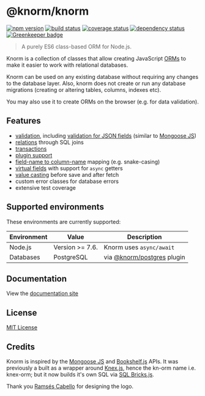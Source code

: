 # @knorm/knorm

[![npm version](https://badge.fury.io/js/%40knorm%2Fknorm.svg)](https://badge.fury.io/js/%40knorm%2Fknorm)
[![build status](https://travis-ci.org/knorm/knorm.svg?branch=master)](https://travis-ci.org/knorm/knorm)
[![coverage status](https://coveralls.io/repos/github/knorm/knorm/badge.svg?branch=master)](https://coveralls.io/github/knorm/knorm?branch=master)
[![dependency status](https://david-dm.org/knorm/knorm.svg)](https://david-dm.org/knorm/knorm)
[![Greenkeeper badge](https://badges.greenkeeper.io/knorm/knorm.svg)](https://greenkeeper.io/)

> A purely ES6 class-based ORM for Node.js.

Knorm is a collection of classes that allow creating JavaScript
[ORMs](https://en.wikipedia.org/wiki/Object-relational_mapping) to make it easier
to work with relational databases.

Knorm can be used on any existing database without requiring any changes to the
database layer. Also, knorm does not create or run any database migrations
(creating or altering tables, columns, indexes etc).

You may also use it to create ORMs on the browser (e.g. for data validation).

## Features

* [validation](https://knorm.github.io/knorm/#/guides/validation), including
  [validation for JSON fields](https://knorm.github.io/knorm/#/guides/validation?id=json-validation) (similar to [Mongoose JS](http://mongoosejs.com/))
* [relations](https://knorm.github.io/knorm/#/guides/relations) through SQL joins
* [transactions](https://knorm.github.io/knorm/#/guides/transactions)
* [plugin support](https://knorm.github.io/knorm/#/guides/plugins)
* [field-name to column-name](https://knorm.github.io/knorm/#/api/knorm?id=knormoptions) mapping (e.g. snake-casing)
* [virtual fields](https://knorm.github.io/knorm/#/guides/virtuals) with support for `async` getters
* [value casting](https://knorm.github.io/knorm/#/guides/fields?id=value-casting) before save and after fetch
* custom error classes for database errors
* extensive test coverage

## Supported environments

These environments are currently supported:

| Environment | Value           | Description                                                                 |
| ----------- | --------------- | --------------------------------------------------------------------------- |
| Node.js     | Version >= 7.6. | Knorm uses `async/await`                                                    |
| Databases   | PostgreSQL      | via [@knorm/postgres](https://www.npmjs.com/package/@knorm/postgres) plugin |

## Documentation

View the [documentation site](https://knorm.github.io/knorm/)

## License

[MIT License](https://knorm.github.io/knorm/#/license)

## Credits

Knorm is inspired by the [Mongoose JS](http://mongoosejs.com/) and
[Bookshelf.js](http://bookshelfjs.org/) APIs. It was previously a built as a
wrapper around [Knex.js](http://knexjs.org), hence the kn-orm name i.e. knex-orm;
but it now builds it's own SQL via [SQL Bricks.js](http://csnw.github.io/sql-bricks/).

Thank you [Ramsés Cabello](https://twitter.com/ramsescabello) for designing the
logo.
